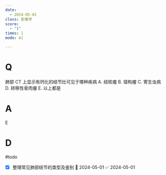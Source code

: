 ```yaml
---
date:
  - 2024-05-01
class: 影像学
score:
  - "1"
times: 1
mode: A1

---
```



# Q
肺部 CT 上显示有钙化的结节灶可见于哪种疾病
A. 结核瘤 
B. 错构瘤 
C. 寄生虫病
D. 转移性骨肉瘤 
E. 以上都是

# A

E



# D
#todo 
- [x] 整理常见肺部结节的类型及鉴别 📅 2024-05-01 ✅ 2024-05-01